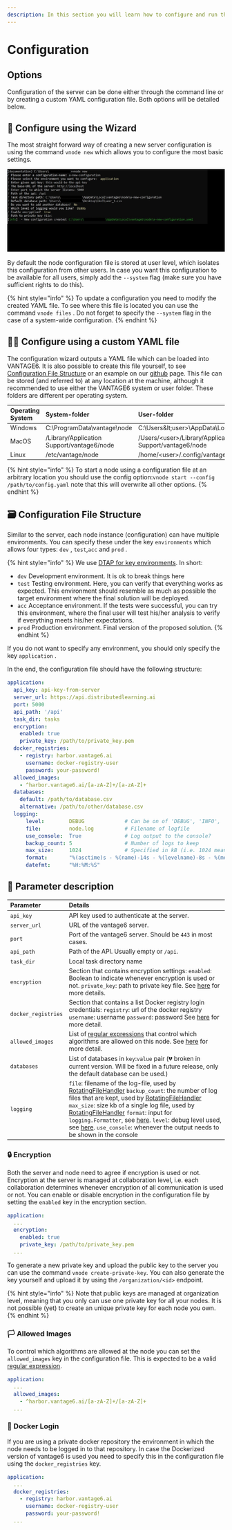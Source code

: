 ```yaml
---
description: In this section you will learn how to configure and run the node(s).
---
```


# Configuration

## Options

Configuration of the server can be done either through the command line or by creating a custom YAML configuration file. Both options will be detailed below.

## 🧙 Configure using the Wizard

The most straight forward way of creating a new server configuration is using the command `vnode new` which allows you to configure the most basic settings.

![](../../.gitbook/assets/vnodenew%20%281%29.jpg)

By default the node configuration file is stored at user level, which isolates this configuration from other users. In case you want this configuration to be available for all users, simply add the `--system` flag \(make sure you have sufficient rights to do this\).

{% hint style="info" %}
To update a configuration you need to modify the created YAML file. To see where this file is located you can use the command `vnode files` . Do not forget to specify the `--system` flag in the case of a system-wide configuration.
{% endhint %}

## 👩🔬 Configure using a custom YAML file

The configuration wizard outputs a YAML file which can be loaded into VANTAGE6. It is also possible to create this file yourself, to see [Configuration File Structure](./#configuration-file-structure) or an example on our [github](https://github.com/iknl/ppdli) page. This file can be stored \(and referred to\) at any location at the machine, although it recommended to use either the VANTAGE6 system or user folder. These folders are different per operating system.

| Operating System | System-folder | User-folder |
| :--- | :--- | :--- |
| Windows | C:\ProgramData\vantage\node | C:\Users\&lt;user&gt;\AppData\Local\vantage\node |
| MacOS | /Library/Application Support/vantage6/node | /Users/&lt;user&gt;/Library/Application Support/vantage6/node |
| Linux | /etc/vantage/node | /home/&lt;user&gt;/.config/vantage/node |

{% hint style="info" %}
To start a node using a configuration file at an arbitrary location you should use the config option:`vnode start --config /path/to/config.yaml` note that this will overwrite all other options.
{% endhint %}

## 🗃 Configuration File Structure

Similar to the server, each node instance \(configuration\) can have multiple environments. You can specify these under the key `environments` which allows four types: `dev` , `test`,`acc` and `prod` .

{% hint style="info" %}
We use [DTAP for key environments](https://en.wikipedia.org/wiki/Development,_testing,_acceptance_and_production). In short:

* `dev` Development environment. It is ok to break things here
* `test` Testing environment. Here, you can verify that everything works as expected. This environment should resemble as much as possible the target environment where the final solution will be deployed.
* `acc` Acceptance environment. If the tests were successful, you can try this environment, where the final user will test  his/her analysis to verify if everything meets his/her expectations.
* `prod` Production environment. Final version of the proposed solution.
{% endhint %}

If you do not want to specify any environment, you should only specify the key `application` .

In the end, the configuration file should have the following structure:

```yaml
application:
  api_key: api-key-from-server
  server_url: https://api.distributedlearning.ai
  port: 5000
  api_path: '/api'
  task_dir: tasks
  encryption:
    enabled: true
    private_key: /path/to/private_key.pem
  docker_registries:
    - registry: harbor.vantage6.ai
      username: docker-registry-user
      password: your-password!
  allowed_images:
    - ^harbor.vantage6.ai/[a-zA-Z]+/[a-zA-Z]+
  databases:
    default: /path/to/database.csv
    alternative: /path/to/other/database.csv
  logging:
      level:        DEBUG             # Can be on of 'DEBUG', 'INFO', 'WARNING', 'ERROR', 'CRITICAL'
      file:         node.log          # Filename of logfile
      use_console:  True              # Log output to the console?
      backup_count: 5                 # Number of logs to keep
      max_size:     1024              # Specified in kB (i.e. 1024 means a maximum file size of 1MB)
      format:       "%(asctime)s - %(name)-14s - %(levelname)-8s - %(message)s"
      datefmt:      "%H:%M:%S"
```

## 📰 Parameter description

| Parameter | Details |
| :--- | :--- |
| `api_key` | API key used to authenticate at the server. |
| `server_url` | URL of the vantage6 server. |
| `port` | Port of the vantage6 server. Should be `443` in most cases. |
| `api_path` | Path of the API. Usually empty or `/api`. |
| `task_dir` | Local task directory name |
| `encryption` | Section that contains encryption settings:  `enabled`: Boolean to indicate whenever encryption is used or not. `private_key`: path to private key file.   See [here](configuration.md#encryption) for more details. |
| `docker_registries` | Section that contains  a list Docker registry login credentials:  `registry`: url of the docker registry `username`: username `password`: password  See [here](configuration.md#docker-login) for more detail. |
| `allowed_images` | List of [regular expressions](https://en.wikipedia.org/wiki/Regular_expression) that control which algorithms are allowed on this node. See [here](configuration.md#allowed-images) for more detail. |
| `databases` | List of databases in `key`:`value` pair \(💔 broken in current version. Will be fixed in a future release, only the default database can be used.\) |
| `logging` | `file`: filename of the log-file, used by [RotatingFileHandler](https://docs.python.org/3/library/logging.handlers.html#logging.handlers.RotatingFileHandler)  `backup_count`: the number of log files that are kept, used by [RotatingFileHandler](https://docs.python.org/3/library/logging.handlers.html#logging.handlers.RotatingFileHandler)  `max_size`: size kb of a single log file, used by [RotatingFileHandler](https://docs.python.org/3/library/logging.handlers.html#logging.handlers.RotatingFileHandler)  `format`: input for `logging.Formatter`, see [here](https://docs.python.org/3/library/logging.html#logging.Formatter).  `level`: debug level used, see [here](https://docs.python.org/3/library/logging.html#logging-levels).  `use_console`: whenever the output needs to be shown in the console |

### 🔒 Encryption

Both the server and node need to agree if encryption is used or not. Encryption at the server is managed at collaboration level, i.e. each collaboration determines whenever encryption of all communication is used or not. You can enable or disable encryption in the configuration file by setting the `enabled` key in the encryption section.

```yaml
application:
  ...
  encryption:
    enabled: true
    private_key: /path/to/private_key.pem
  ...
```

To generate a new private key and upload the public key to the server you can use the command `vnode create-private-key`. You can also generate the key yourself and upload it by using the `/organization/<id>` endpoint.

{% hint style="info" %}
Note that public keys are managed at organization level, meaning that you only can use one private key for all your nodes. It is not possible \(yet\) to create an unique private key for each node you own.
{% endhint %}

### 🏳 Allowed Images

To control which algorithms are allowed at the node you can set the `allowed_images` key in the configuration file. This is expected to be a valid [regular expression](https://en.wikipedia.org/wiki/Regular_expression).

```yaml
application:
  ...
  allowed_images:
    - ^harbor.vantage6.ai/[a-zA-Z]+/[a-zA-Z]+
  ...
```

### 🐳 Docker Login

If you are using a private docker repository the environment in which the node needs to be logged in to that repository. In case the Dockerized version of vantage6 is used you need to specify this in the configuration file using the `docker_registries` key.

```yaml
application:
  ...
  docker_registries:
    - registry: harbor.vantage6.ai
      username: docker-registry-user
      password: your-password!
  ...
```

